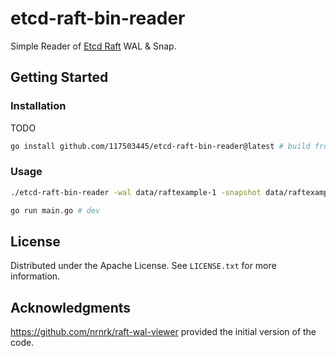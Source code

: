 # etcd-raft-bin-reader

Simple Reader of [Etcd Raft](https://github.com/etcd-io/etcd/tree/main/contrib/raftexample) WAL & Snap.

## Getting Started

### Installation

TODO

```sh
go install github.com/117503445/etcd-raft-bin-reader@latest # build from source
```

### Usage

```sh
./etcd-raft-bin-reader -wal data/raftexample-1 -snapshot data/raftexample-1-snap # TODO

go run main.go # dev
```

## License

Distributed under the Apache License. See `LICENSE.txt` for more information.

## Acknowledgments

<https://github.com/nrnrk/raft-wal-viewer> provided the initial version of the code.
